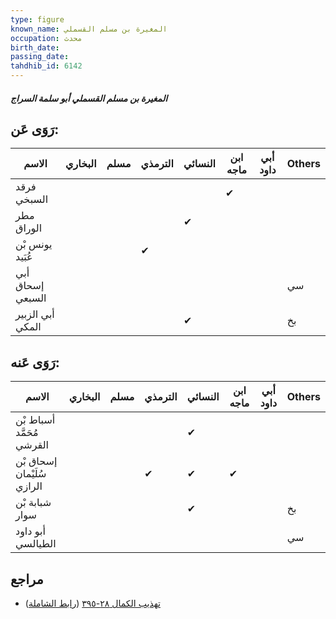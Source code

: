```yaml
---
type: figure
known_name: المغيرة بن مسلم القسملي
occupation: محدث
birth_date:
passing_date:
tahdhib_id: 6142
---
```

##### المغيرة بن مسلم القسملي أبو سلمة السراج

## رَوَى عَن:
| الاسم            | البخاري | مسلم | الترمذي | النسائي | ابن ماجه | أبي داود | Others |
| ---------------- | ------- | ---- | ------- | ------- | -------- | -------- | ------ |
| فرقد السبخي      |         |      |         |         | ✔        |          |        |
| مطر الوراق       |         |      |         | ✔       |          |          |        |
| يونس بْن عُبَيد  |         |      | ✔       |         |          |          |        |
| أبي إسحاق السبعي |         |      |         |         |          |          | سي     |
| أبي الزبير المكي |         |      |         | ✔       |          |          | بخ     |
## رَوَى عَنه:
| الاسم                      | البخاري | مسلم | الترمذي | النسائي | ابن ماجه | أبي داود | Others |
| -------------------------- | ------- | ---- | ------- | ------- | -------- | -------- | ------ |
| أسباط بْن مُحَمَّد القرشي  |         |      |         | ✔       |          |          |        |
| إسحاق بْن سُلَيْمان الرازي |         |      | ✔       | ✔       | ✔        |          |        |
| شبابة بْن سوار             |         |      |         | ✔       |          |          | بخ     |
| أبو داود الطيالسي          |         |      |         |         |          |          | سي     |
## مراجع
- [تهذيب الكمال ٢٨-٣٩٥](obsidian://open?vault=Tahdhib-al-Kamal&file=Figures/٦١٤٢-المغيرة%20بن%20مسلم%20القسملي%20أبو%20سلمة%20السراج) ([رابط الشاملة](https://shamela.ws/book/3722/15370))